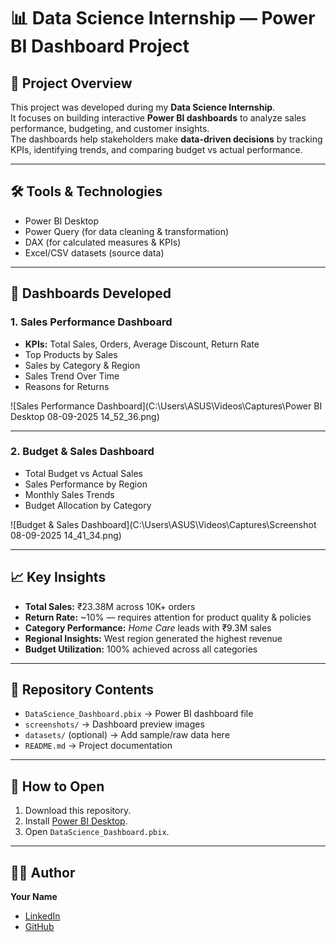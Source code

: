 # 📊 Data Science Internship — Power BI Dashboard Project

## 🔎 Project Overview
This project was developed during my **Data Science Internship**.  
It focuses on building interactive **Power BI dashboards** to analyze sales performance, budgeting, and customer insights.  
The dashboards help stakeholders make **data-driven decisions** by tracking KPIs, identifying trends, and comparing budget vs actual performance.

---

## 🛠 Tools & Technologies
- Power BI Desktop  
- Power Query (for data cleaning & transformation)  
- DAX (for calculated measures & KPIs)  
- Excel/CSV datasets (source data)  

---

## 🚀 Dashboards Developed

### 1. Sales Performance Dashboard
- **KPIs:** Total Sales, Orders, Average Discount, Return Rate  
- Top Products by Sales  
- Sales by Category & Region  
- Sales Trend Over Time  
- Reasons for Returns  

![Sales Performance Dashboard](C:\Users\ASUS\Videos\Captures\Power BI Desktop 08-09-2025 14_52_36.png)

---

### 2. Budget & Sales Dashboard
- Total Budget vs Actual Sales  
- Sales Performance by Region  
- Monthly Sales Trends  
- Budget Allocation by Category  

![Budget & Sales Dashboard](C:\Users\ASUS\Videos\Captures\Screenshot 08-09-2025 14_41_34.png)

---

## 📈 Key Insights
- **Total Sales:** ₹23.38M across 10K+ orders  
- **Return Rate:** ~10% — requires attention for product quality & policies  
- **Category Performance:** *Home Care* leads with ₹9.3M sales  
- **Regional Insights:** West region generated the highest revenue  
- **Budget Utilization:** 100% achieved across all categories  

---

## 📂 Repository Contents
- `DataScience_Dashboard.pbix` → Power BI dashboard file  
- `screenshots/` → Dashboard preview images  
- `datasets/` (optional) → Add sample/raw data here  
- `README.md` → Project documentation  

---

## 📢 How to Open
1. Download this repository.  
2. Install [Power BI Desktop](https://powerbi.microsoft.com/desktop/).  
3. Open `DataScience_Dashboard.pbix`.  

---

## 👨‍💻 Author
**Your Name**  
- [LinkedIn](https://linkedin.com/in/your-profile)  
- [GitHub](https://github.com/your-username)  
